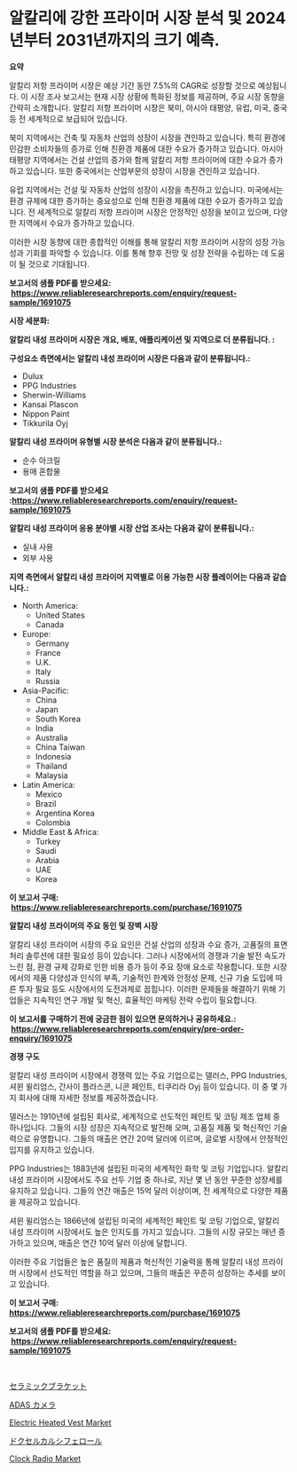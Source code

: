 <p><h1>알칼리에 강한 프라이머 시장 분석 및 2024년부터 2031년까지의 크기 예측.</h1></p><p><strong>요약</strong></p>
<p><p>알칼리 저항 프라이머 시장은 예상 기간 동안 7.5%의 CAGR로 성장할 것으로 예상됩니다. 이 시장 조사 보고서는 현재 시장 상황에 특화된 정보를 제공하며, 주요 시장 동향을 간략히 소개합니다. 알칼리 저항 프라이머 시장은 북미, 아시아 태평양, 유럽, 미국, 중국 등 전 세계적으로 보급되어 있습니다.</p><p>북미 지역에서는 건축 및 자동차 산업의 성장이 시장을 견인하고 있습니다. 특히 환경에 민감한 소비자들의 증가로 인해 친환경 제품에 대한 수요가 증가하고 있습니다. 아시아 태평양 지역에서는 건설 산업의 증가와 함께 알칼리 저항 프라이머에 대한 수요가 증가하고 있습니다. 또한 중국에서는 산업부문의 성장이 시장을 견인하고 있습니다.</p><p>유럽 지역에서는 건설 및 자동차 산업의 성장이 시장을 촉진하고 있습니다. 미국에서는 환경 규제에 대한 증가하는 중요성으로 인해 친환경 제품에 대한 수요가 증가하고 있습니다. 전 세계적으로 알칼리 저항 프라이머 시장은 안정적인 성장을 보이고 있으며, 다양한 지역에서 수요가 증가하고 있습니다.</p><p>이러한 시장 동향에 대한 종합적인 이해를 통해 알칼리 저항 프라이머 시장의 성장 가능성과 기회를 파악할 수 있습니다. 이를 통해 향후 전망 및 성장 전략을 수립하는 데 도움이 될 것으로 기대됩니다.</p></p>
<p><strong>보고서의 샘플 PDF를 받으세요: &nbsp;<a href="https://www.reliableresearchreports.com/enquiry/request-sample/1691075">https://www.reliableresearchreports.com/enquiry/request-sample/1691075</a></strong></p>
<p><strong>시장 세분화:</strong></p>
<p><strong> 알칼리 내성 프라이머 시장은 개요, 배포, 애플리케이션 및 지역으로 더 분류됩니다. :</strong></p>
<p><strong>구성요소 측면에서는 알칼리 내성 프라이머 시장은 다음과 같이 분류됩니다.:</strong></p>
<p><ul><li>Dulux</li><li>PPG Industries</li><li>Sherwin-Williams</li><li>Kansai Plascon</li><li>Nippon Paint</li><li>Tikkurila Oyj</li></ul></p>
<p><strong> 알칼리 내성 프라이머 유형별 시장 분석은 다음과 같이 분류됩니다.:</strong></p>
<p><ul><li>순수 아크릴</li><li>용매 혼합물</li></ul></p>
<p><strong>보고서의 샘플 PDF를 받으세요 :<a href="https://www.reliableresearchreports.com/enquiry/request-sample/1691075">https://www.reliableresearchreports.com/enquiry/request-sample/1691075</a></strong></p>
<p><strong> 알칼리 내성 프라이머 응용 분야별 시장 산업 조사는 다음과 같이 분류됩니다.:</strong></p>
<p><ul><li>실내 사용</li><li>외부 사용</li></ul></p>
<p><strong>지역 측면에서 알칼리 내성 프라이머 지역별로 이용 가능한 시장 플레이어는 다음과 같습니다.:</strong></p>
<p><ul>
    <li>
        North America:
        <ul>
            <li>United States</li>
            <li>Canada</li>
        </ul>
    </li>
    <li>
        Europe:
        <ul>
            <li>Germany</li>
            <li>France</li>
            <li>U.K.</li>
            <li>Italy</li>
            <li>Russia</li>
        </ul>
    </li>
    <li>
        Asia-Pacific:
        <ul>
            <li>China</li>
            <li>Japan</li>
            <li>South Korea</li>
            <li>India</li>
            <li>Australia</li>
            <li>China Taiwan</li>
            <li>Indonesia</li>
            <li>Thailand</li>
            <li>Malaysia</li>
        </ul>
    </li>
    <li>
        Latin America:
        <ul>
            <li>Mexico</li>
            <li>Brazil</li>
            <li>Argentina Korea</li>
            <li>Colombia</li>
        </ul>
    </li>
    <li>
        Middle East & Africa:
        <ul>
            <li>Turkey</li>
            <li>Saudi</li>
            <li>Arabia</li>
            <li>UAE</li>
            <li>Korea</li>
        </ul>
    </li>
    </ul></p>
<p><strong>이 보고서 구매: &nbsp;<a href="https://www.reliableresearchreports.com/purchase/1691075">https://www.reliableresearchreports.com/purchase/1691075</a></strong></p>
<p><strong>알칼리 내성 프라이머의 주요 동인 및 장벽 시장</strong></p>
<p><p>알칼리 내성 프라이머 시장의 주요 요인은 건설 산업의 성장과 수요 증가, 고품질의 표면 처리 솔루션에 대한 필요성 등이 있습니다. 그러나 시장에서의 경쟁과 기술 발전 속도가 느린 점, 환경 규제 강화로 인한 비용 증가 등이 주요 장애 요소로 작용합니다. 또한 시장에서의 제품 다양성과 인식의 부족, 기술적인 한계와 안정성 문제, 신규 기술 도입에 따른 투자 필요 등도 시장에서의 도전과제로 꼽힙니다. 이러한 문제들을 해결하기 위해 기업들은 지속적인 연구 개발 및 혁신, 효율적인 마케팅 전략 수립이 필요합니다.</p></p>
<p><strong>이 보고서를 구매하기 전에 궁금한 점이 있으면 문의하거나 공유하세요.: &nbsp;<a href="https://www.reliableresearchreports.com/enquiry/pre-order-enquiry/1691075">https://www.reliableresearchreports.com/enquiry/pre-order-enquiry/1691075</a></strong></p>
<p><strong>경쟁 구도</strong></p>
<p><p>알칼리 내성 프라이머 시장에서 경쟁력 있는 주요 기업으로는 델러스, PPG Industries, 셔윈 윌리엄스, 간사이 플라스콘, 니콘 페인트, 티쿠리라 Oyj 등이 있습니다. 이 중 몇 가지 회사에 대해 자세한 정보를 제공하겠습니다.</p><p>델러스는 1910년에 설립된 회사로, 세계적으로 선도적인 페인트 및 코팅 제조 업체 중 하나입니다. 그들의 시장 성장은 지속적으로 발전해 오며, 고품질 제품 및 혁신적인 기술력으로 유명합니다. 그들의 매출은 연간 20억 달러에 이르며, 글로벌 시장에서 안정적인 입지를 유지하고 있습니다.</p><p>PPG Industries는 1883년에 설립된 미국의 세계적인 화학 및 코팅 기업입니다. 알칼리 내성 프라이머 시장에서도 주요 선두 기업 중 하나로, 지난 몇 년 동안 꾸준한 성장세를 유지하고 있습니다. 그들의 연간 매출은 15억 달러 이상이며, 전 세계적으로 다양한 제품을 제공하고 있습니다.</p><p>셔윈 윌리엄스는 1866년에 설립된 미국의 세계적인 페인트 및 코팅 기업으로, 알칼리 내성 프라이머 시장에서도 높은 인지도를 가지고 있습니다. 그들의 시장 규모는 매년 증가하고 있으며, 매출은 연간 10억 달러 이상에 달합니다.</p><p>이러한 주요 기업들은 높은 품질의 제품과 혁신적인 기술력을 통해 알칼리 내성 프라이머 시장에서 선도적인 역할을 하고 있으며, 그들의 매출은 꾸준히 성장하는 추세를 보이고 있습니다.</p></p>
<p><strong>이 보고서 구매: &nbsp; <a href="https://www.reliableresearchreports.com/purchase/1691075">https://www.reliableresearchreports.com/purchase/1691075</a></strong></p>
<p><strong>보고서의 샘플 PDF를 받으세요: &nbsp;<a href="https://www.reliableresearchreports.com/enquiry/request-sample/1691075">https://www.reliableresearchreports.com/enquiry/request-sample/1691075</a></strong><strong></strong></p>
<p>&nbsp;</p>
<p><p><a href="https://medium.com/@emmittkutch2023/%E3%82%BB%E3%83%A9%E3%83%9F%E3%83%83%E3%82%AF%E3%83%96%E3%83%A9%E3%82%B1%E3%83%83%E3%83%88%E5%B8%82%E5%A0%B4%E8%A6%8F%E6%A8%A1-%E5%B8%82%E5%A0%B4%E5%B1%95%E6%9C%9B%E3%81%8A%E3%82%88%E3%81%B3%E5%B8%82%E5%A0%B4%E4%BA%88%E6%B8%AC-2024%E5%B9%B4%E3%81%8B%E3%82%892031%E5%B9%B4-1f61587a16af">セラミックブラケット</a></p><p><a href="https://github.com/cbigkbh02719/Market-Research-Report-List-1/blob/main/57403735131.md">ADAS カメラ</a></p><p><a href="https://github.com/angelajermaine/Market-Research-Report-List-2/blob/main/electric-heated-vest-market.md">Electric Heated Vest Market</a></p><p><a href="https://medium.com/@skylarreilly36/doxercalciferol%E5%B8%82%E5%A0%B4%E3%83%AC%E3%83%9D%E3%83%BC%E3%83%88%E3%81%AF-%E3%81%93%E3%81%AE%E5%B8%82%E5%A0%B4%E3%81%AE%E6%9C%80%E6%96%B0%E3%81%AE%E3%83%88%E3%83%AC%E3%83%B3%E3%83%89%E3%81%A8%E6%88%90%E9%95%B7%E3%81%AE%E6%A9%9F%E4%BC%9A%E3%82%92%E6%98%8E%E3%82%89%E3%81%8B%E3%81%AB%E3%81%97%E3%81%BE%E3%81%99-52caf3c62870">ドクセルカルシフェロール</a></p><p><a href="https://github.com/provorikovar/Market-Research-Report-List-3/blob/main/clock-radio-market.md">Clock Radio Market</a></p></p>